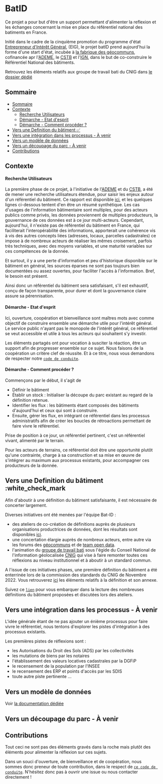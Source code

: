 # BatID

Ce projet a pour but d'être un support permettant d'alimenter la reflexion et les échanges concernant
la mise en place du référentiel national des batiments en France.

Initié dans le cadre de la cinquième promotion du programme d'état [Entrepreneur d'Intérêt Général](https://eig.etalab.gouv.fr/defis/batid/), (EIG), le projet batID prend aujourd'hui la forme d'une start d'état, incubée à [la fabrique des géocommuns](https://www.ign.fr/institut/la-fabrique-des-geocommuns-incubateur-de-communs-lign), cofinancée apr l'[ADEME](https://www.ademe.fr/), le [CSTB](http://www.cstb.fr/fr/) et l'[IGN](https://www.ign.fr/institut/la-fabrique-des-geocommuns-incubateur-de-communs-lign), dans le but de co-construire le Référentiel National des bâtiments.

Retrouvez les éléments relatifs aux groupe de travail bati du CNIG dans [le dossier dédié](https://github.com/fab-geocommuns/BatID/tree/reorg-repo/CNIG)

## Sommaire

* [Sommaire](#sommaire)
* [Contexte](#contexte)
  * [Recherche Utilisateurs](#recherche-utilisateurs)
  * [Démarche - Etat d'esprit](#d-marche---etat-d-esprit)
  * [Démarche - Comment procéder ?](#d-marche---comment-proc-der--)
* [Vers une Definition du bâtiment :white_check_mark:](#vers-une-definition-du-b-timent--white-check-mark-)
* [Vers une intégration dans les processus - À venir](#vers-une-int-gration-dans-les-processus-----venir)
* [Vers un modèle de données](#vers-un-mod-le-de-donn-es)
* [Vers un découpage du parc - À venir](#vers-un-d-coupage-du-parc-----venir)
* [Contributions](#contributions)

## Contexte

#### Recherche Utilisateurs

La première phase de ce projet, à l'initiative de l'[ADEME](https://www.ademe.fr/) et du [CSTB](http://www.cstb.fr/fr/),
a été de mener une recherche utilisateurs étendue, pour saisir les enjeux autour d'un référentiel du bâtiment.
Ce rapport est disponible [ici](https://github.com/entrepreneur-interet-general/BatID/blob/99e36173d5143e72426749fb7fd40f438ec56842/docs/Rapport-Phase-1-Bat-ID.pdf),
et les quelques lignes ci-dessous tentent d'en être un résumé synthétique.
Les cas d'usages de l'information bâtimentaire sont multiples, pour des acteurs publics comme privés,
les données proviennent de multiples producteurs, la gouvernance de ces données est à ce jour multi-acteurs.
Cependant, aujourd'hui, il n'existe pas de référentiel du bâtiment en France,
qui faciliterait l'interopérabilité des informations, apporterait une cohérence
vis à vis des autres concepts liées (adresses, locaux, parcelles cadastrales) ce impose à de
nombreux acteurs de réaliser les mêmes croisement, parfois très techniques, avec des moyens variables,
et une maturité variables sur ces compétences de la donnée.

Et surtout, il y a une perte d'information et peu d'historique disponible sur le bâtiment en général, les sources éparses ne sont pas toujours bien documentées ou assez ouvertes, pour faciliter l'accès à l'information. Bref, le besoin est présent.

Ainsi donc un référentiel du bâtiment sera satisfaisant, s'il est exhaustif, conçu de façon transparente, pour durer et dont la gouvernance claire assure sa pérennisation.

#### Démarche - Etat d'esprit

Ici, ouverture, coopération et bienveillance sont maîtres mots avec comme objectif de construire ensemble une démarche utile pour l'intérêt général. Le service public n'ayant pas le monopole de l'intérêt général, ce référentiel se veut accessible et utile à tous les acteurs qui souhaitent s’y investir.

Les éléments partagés ont pour vocation à susciter la réaction, être un support afin de progresser ensemble sur ce sujet. Nous faisons de la coopération un critère clef de réussite. Et à ce titre, nous vous demandons de respecter notre [`code de conduite`](CODE_OF_CONDUCT.md).

#### Démarche - Comment procéder ?

Commençons par le début, il s'agit de

* Définir le bâtiment
* Établir un stock : Initialiser la découpe du parc existant au regard de la définition retenue.
* Identifier les flux : les bâtiments étant composés des bâtiments d'aujourd'hui et ceux qui sont à construire.
* Ensuite, gérer les flux, en intégrant ce référentiel dans les processus administratifs afin de créer les boucles de rétroactions permettant de faire vivre le référentiel.

Prise de position à ce jour, un référentiel pertinent, c'est un référentiel vivant, alimenté par le terrain.

Pour les acteurs de terrains, ce référentiel doit être une opportunité plutôt qu'une contrainte, charge à sa construction et sa mise en œuvre de s'intégrer au maximum aux processus existants, pour accompagner ces producteurs de la donnée.

## Vers une Definition du bâtiment :white_check_mark

Afin d'aboutir à une définition du bâtiment satisfaisante, il est nécessaire de concerter largement.

Diverses initiatives ont été menées par l'équipe Bat-ID :

* des ateliers de co-création de définitions auprès de plusieurs organisations productrices de données, dont les résultats sont disponibles [ici](docs/Synthèse-Ateliers-de-Définition-Bat-ID.pdf).
* une concertation élargie auprès de nombreux acteurs, entre autre via les forums des [géocommuns](https://forum.geocommuns.fr/) et de [team open data](https://teamopendata.org/t/identifiant-unique-batiment/2899).
* l'animation du [groupe de travail bati](http://cnig.gouv.fr/gt-bati-a25939.html) sous l'égide du Conseil National de l'information géolocalisée [CNIG](http://cnig.gouv.fr/) qui vise à faire remonter toutes ces réflexions au niveau institutionnel et à aboutir à un standard commun.

A l'issue de ces initiatives phases, une première définition du bâtiment a été enterrinée lors de la commission des standards du CNIG de Novembre 2022. Vous retrouverez [ici](https://github.com/fab-geocommuns/BatID/tree/main/CNIG) les éléments relatifs à la définition et son annexe.

Suivez ce [`lien`](BUILDING_DEFINITIONS.md) pour vous embarquer dans la lecture des nombreuses définitions du bâtiment proposées et discutées lors des ateliers.

## Vers une intégration dans les processus - À venir

L'idée générale étant de ne pas ajouter un énième processus pour faire vivre le référentiel, nous tentons d'explorer les pistes d'intégration à des processus existants.

Les premières pistes de réflexions sont :

* les Autorisations du Droit des Sols (ADS) par les collectivités
* les mutations de biens par les notaires
* l'établissement des valeurs locatives cadastrales par la DGFiP
* le recensement de la population par l'INSEE
* le recensement des ERP et points d'accès par les SDIS
* toute autre piste pertinente …

## Vers un modèle de données

Voir [la documentation dédiée](DATA_MODEL.md)

## Vers un découpage du parc - À venir

## Contributions

Tout ceci ne sont pas des éléments gravés dans la roche mais plutôt des éléments pour alimenter la réflexion sur ces sujets.

Dans un souci d'ouverture, de bienveillance et de  coopération, nous sommes donc preneur de toute contribution, dans le respect de [`ce code de conduite`](CODE_OF_CONDUCT.md). N'hésitez donc pas à ouvrir une issue ou nous contacter directement !
